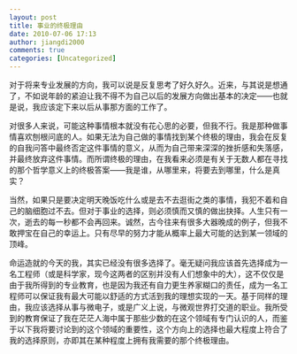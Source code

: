 ```yaml
---
layout: post
title: 事业的终极理由
date: 2010-07-06 17:13
author: jiangdi2000
comments: true
categories: [Uncategorized]
---
```

对于将来专业发展的方向，我可以说是反复思考了好久好久。近来，与其说是想通了，不如说年龄的紧迫让我不得不为自己以后的发展方向做出基本的决定——也就是说，我应该定下来以后从事那方面的工作了。

对很多人来说，可能这种事情根本就没有花心思的必要，但我不行。我是那种做事情喜欢刨根问底的人。如果无法为自己做的事情找到某个终极的理由，我会在反复的自我问答中最终否定这件事情的意义，从而为自己带来深深的挫折感和失落感，并最终放弃这件事情。而所谓终极的理由，在我看来必须是有关于无数人都在寻找的那个哲学意义上的终极答案——我是谁，从哪里来，将要去到哪里，什么是真实？

当然，如果只是要决定明天晚饭吃什么或是去不去逛街之类的事情，我犯不着和自己的脑细胞过不去。但对于事业的选择，则必须慎而又慎的做出抉择。人生只有一次，逝去的每一秒都不会再回来。诚然，古今往来有很多大器晚成的例子，但我不敢押宝在自己的幸运上。只有尽早的努力才能从概率上最大可能的达到某一领域的顶峰。

命运造就的今天的我，其实已经没有很多选择了。毫无疑问我应该首先选择成为一名工程师（或是科学家，现今这两者的区别并没有人们想象中的大），这不仅仅是由于我所得到的专业教育，也是因为我还有自力更生养家糊口的责任，成为一名工程师可以保证我有最大可能以舒适的方式活到我的理想实现的一天。基于同样的理由，我应该选择从事与微电子，或是广义上说，与微观世界打交道的职业。我所受到的教育保证了我在茫茫人海中属于那些少数的在这个领域有专门认识的人，而鉴于以下我将要讨论到的这个领域的重要性，这个方向上的选择也最大程度上符合了我的选择原则，亦即其在某种程度上拥有我需要的那个终极理由。
